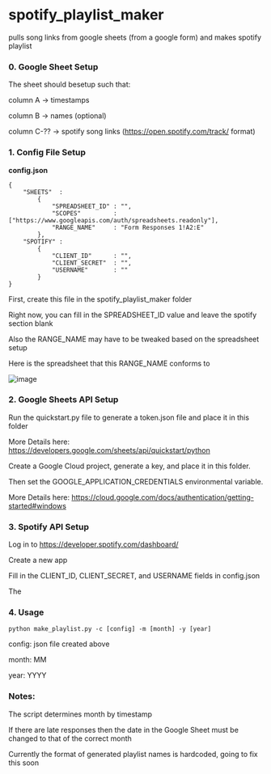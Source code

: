 # spotify_playlist_maker
pulls song links from google sheets (from a google form) and makes spotify playlist

### 0. Google Sheet Setup

The sheet should besetup such that: 

column A -> timestamps

column B -> names (optional)

column C-?? -> spotify song links (https://open.spotify.com/track/ format)


### 1. Config File Setup

**config.json**
```
{
    "SHEETS"  :
        {
            "SPREADSHEET_ID" : "",
            "SCOPES"         : ["https://www.googleapis.com/auth/spreadsheets.readonly"],
            "RANGE_NAME"     : "Form Responses 1!A2:E"
        },
    "SPOTIFY" :
        {
            "CLIENT_ID"      : "",
            "CLIENT_SECRET"  : "",
            "USERNAME"       : ""
        }
}
```
First, create this file in the spotify_playlist_maker folder

Right now, you can fill in the SPREADSHEET_ID value and leave the spotify section blank

Also the RANGE_NAME may have to be tweaked based on the spreadsheet setup

Here is the spreadsheet that this RANGE_NAME conforms to

![image](https://user-images.githubusercontent.com/8782132/120356735-e3210200-c2c1-11eb-87a9-ffc284689c4f.png)


### 2. Google Sheets API Setup

Run the quickstart.py file to generate a token.json file and place it in this folder

More Details here:
https://developers.google.com/sheets/api/quickstart/python

Create a Google Cloud project, generate a key, and place it in this folder.

Then set the GOOGLE_APPLICATION_CREDENTIALS environmental variable.

More Details here:
https://cloud.google.com/docs/authentication/getting-started#windows

### 3. Spotify API Setup

Log in to https://developer.spotify.com/dashboard/

Create a new app

Fill in the CLIENT_ID, CLIENT_SECRET, and USERNAME fields in config.json

The 

### 4. Usage

```
python make_playlist.py -c [config] -m [month] -y [year]
```

config: json file created above

month:  MM

year:   YYYY

### Notes:
The script determines month by timestamp

If there are late responses then the date in the Google Sheet must be changed to that of the correct month

Currently the format of generated playlist names is hardcoded, going to fix this soon

